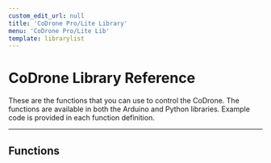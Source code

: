 ```yaml
---
custom_edit_url: null
title: 'CoDrone Pro/Lite Library'
menu: 'CoDrone Pro/Lite Lib'
template: librarylist
---
```


# CoDrone Library Reference

These are the functions that you can use to control the CoDrone.  The functions are available in both the Arduino and Python libraries.  Example code is provided in each function definition.

---

## Functions

